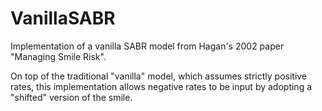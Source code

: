 # VanillaSABR
 Implementation of a vanilla SABR model from Hagan's 2002 paper "Managing Smile Risk".
 
 On top of the traditional "vanilla" model, which assumes strictly positive rates, this implementation allows negative rates to be input by adopting a "shifted" version of the smile.
